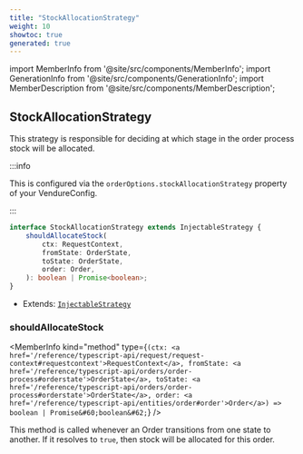 ```yaml
---
title: "StockAllocationStrategy"
weight: 10
showtoc: true
generated: true
---
```

<!-- This file was generated from the Vendure source. Do not modify. Instead, re-run the "docs:build" script -->
import MemberInfo from '@site/src/components/MemberInfo';
import GenerationInfo from '@site/src/components/GenerationInfo';
import MemberDescription from '@site/src/components/MemberDescription';


## StockAllocationStrategy

<GenerationInfo sourceFile="packages/core/src/config/order/stock-allocation-strategy.ts" sourceLine="20" packageName="@vendure/core" />

This strategy is responsible for deciding at which stage in the order process
stock will be allocated.

:::info

This is configured via the `orderOptions.stockAllocationStrategy` property of
your VendureConfig.

:::

```ts title="Signature"
interface StockAllocationStrategy extends InjectableStrategy {
    shouldAllocateStock(
        ctx: RequestContext,
        fromState: OrderState,
        toState: OrderState,
        order: Order,
    ): boolean | Promise<boolean>;
}
```
* Extends: <code><a href='/reference/typescript-api/common/injectable-strategy#injectablestrategy'>InjectableStrategy</a></code>



<div className="members-wrapper">

### shouldAllocateStock

<MemberInfo kind="method" type={`(ctx: <a href='/reference/typescript-api/request/request-context#requestcontext'>RequestContext</a>, fromState: <a href='/reference/typescript-api/orders/order-process#orderstate'>OrderState</a>, toState: <a href='/reference/typescript-api/orders/order-process#orderstate'>OrderState</a>, order: <a href='/reference/typescript-api/entities/order#order'>Order</a>) => boolean | Promise&#60;boolean&#62;`}   />

This method is called whenever an Order transitions from one state to another.
If it resolves to `true`, then stock will be allocated for this order.


</div>
